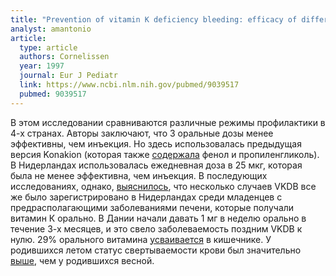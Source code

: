 ```yaml
---
title: "Prevention of vitamin K deficiency bleeding: efficacy of different multiple oral dose schedules of vitamin K"
analyst: amantonio
article:
  type: article
  authors: Cornelissen
  year: 1997
  journal: Eur J Pediatr
  link: https://www.ncbi.nlm.nih.gov/pubmed/9039517
  pubmed: 9039517
---
```


В этом исследовании сравниваются различные режимы профилактики в 4-х странах. Авторы заключают, что 3 оральные дозы менее эффективны, чем инъекция. Но здесь использовалась предыдущая версия Konakion (которая также [содержала](https://www.ncbi.nlm.nih.gov/pmc/articles/PMC1721036/) фенол и пропиленгликоль). В Нидерландах использовалась ежедневная доза в 25 мкг, которая была не менее эффективна, чем инъекция.
В последующих исследованиях, однако, [выяснилось](https://www.ncbi.nlm.nih.gov/pubmed/18804903), что несколько случаев VKDB все же было зарегистрировано в Нидерландах среди младенцев с предрасполагающими заболеваниями печени, которые получали витамин К орально.
В Дании начали давать 1 мг в неделю орально в течение 3-х месяцев, и это свело заболеваемость поздним VKDB к нулю.
29% орального витамина [усваивается](https://www.sciencedirect.com/science/article/pii/S0022347685800342) в кишечнике.
У родившихся летом статус свертываемости крови был значительно [выше](http://www.thelancet.com/journals/lancet/article/PIIS0140-6736(00)74175-4/), чем у родившихся весной.
